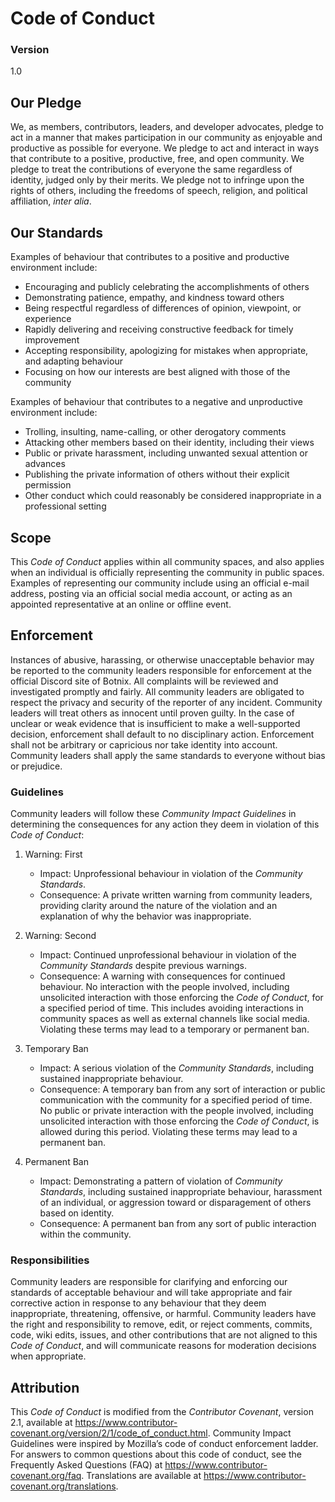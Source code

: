 # Code of Conduct

### Version

1.0

## Our Pledge

We, as members, contributors, leaders, and developer advocates, pledge
to act in a manner that makes participation in our community as enjoyable
and productive as possible for everyone.
We pledge to act and interact in ways that contribute to a positive,
productive, free, and open community.
We pledge to treat the contributions of everyone the same regardless
of identity, judged only by their merits.
We pledge not to infringe upon the rights of others, including the
freedoms of speech, religion, and political affiliation, *inter alia*.

## Our Standards

Examples of behaviour that contributes to a positive and productive environment include:

* Encouraging and publicly celebrating the accomplishments of others
* Demonstrating patience, empathy, and kindness toward others
* Being respectful regardless of differences of opinion, viewpoint, or experience
* Rapidly delivering and receiving constructive feedback for timely improvement
* Accepting responsibility, apologizing for mistakes when appropriate, and adapting
  behaviour
* Focusing on how our interests are best aligned with those of the community

Examples of behaviour that contributes to a negative and unproductive environment include:

* Trolling, insulting, name-calling, or other derogatory comments
* Attacking other members based on their identity, including their views
* Public or private harassment, including unwanted sexual attention or advances
* Publishing the private information of others without their explicit permission
* Other conduct which could reasonably be considered inappropriate in a professional
  setting

## Scope

This *Code of Conduct* applies within all community spaces, and also applies when
an individual is officially representing the community in public spaces.
Examples of representing our community include using an official e-mail address,
posting via an official social media account, or acting as an appointed
representative at an online or offline event.

## Enforcement

Instances of abusive, harassing, or otherwise unacceptable behavior may be
reported to the community leaders responsible for enforcement at the official
Discord site of Botnix.
All complaints will be reviewed and investigated promptly and fairly.
All community leaders are obligated to respect the privacy and security of the
reporter of any incident.
Community leaders will treat others as innocent until proven guilty.
In the case of unclear or weak evidence that is insufficient to make a
well-supported decision, enforcement shall default to no disciplinary action.
Enforcement shall not be arbitrary or capricious nor take identity into account.
Community leaders shall apply the same standards to everyone without bias or
prejudice.

### Guidelines

Community leaders will follow these *Community Impact Guidelines* in determining
the consequences for any action they deem in violation of this *Code of Conduct*:

1. Warning: First

    * Impact: Unprofessional behaviour in violation of the *Community Standards*.
    * Consequence: A private written warning from community leaders, providing
clarity around the nature of the violation and an explanation of why the
behavior was inappropriate.

1. Warning: Second

    * Impact: Continued unprofessional behaviour in violation of the *Community
Standards* despite previous warnings.
    * Consequence: A warning with consequences for continued behaviour. No
interaction with the people involved, including unsolicited interaction with
those enforcing the *Code of Conduct*, for a specified period of time. This
includes avoiding interactions in community spaces as well as external channels
like social media. Violating these terms may lead to a temporary or permanent
ban.

1. Temporary Ban

    * Impact: A serious violation of the *Community Standards*, including
sustained inappropriate behaviour.
    * Consequence: A temporary ban from any sort of interaction or public
communication with the community for a specified period of time. No public or
private interaction with the people involved, including unsolicited interaction
with those enforcing the *Code of Conduct*, is allowed during this period.
Violating these terms may lead to a permanent ban.

1. Permanent Ban

    * Impact: Demonstrating a pattern of violation of *Community
Standards*, including sustained inappropriate behaviour, harassment of an
individual, or aggression toward or disparagement of others based on identity.
    * Consequence: A permanent ban from any sort of public interaction within the
community.

### Responsibilities

Community leaders are responsible for clarifying and enforcing our standards of
acceptable behaviour and will take appropriate and fair corrective action in
response to any behaviour that they deem inappropriate, threatening, offensive,
or harmful.
Community leaders have the right and responsibility to remove, edit, or reject
comments, commits, code, wiki edits, issues, and other contributions that are
not aligned to this *Code of Conduct*, and will communicate reasons for moderation
decisions when appropriate.

## Attribution

This *Code of Conduct* is modified from the *Contributor Covenant*, version 2.1,
available at https://www.contributor-covenant.org/version/2/1/code_of_conduct.html.
Community Impact Guidelines were inspired by Mozilla’s code of conduct enforcement
ladder.
For answers to common questions about this code of conduct, see the Frequently
Asked Questions (FAQ) at https://www.contributor-covenant.org/faq. Translations are
available at https://www.contributor-covenant.org/translations.
